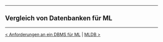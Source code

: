 ***

## Vergleich von Datenbanken für ML


----

[< Anforderungen an ein DBMS für ML](09_dbml_requirements.md)	|	[MLDB >](11_mldb.md)